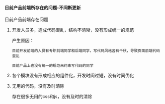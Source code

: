 #### 目前产品前端所存在的问题-不间断更新

目前产品前端存在问题

1. 开发人员多，造成代码混乱，结构不清晰，没有形成统一的规范

	产生原因：
   
	   目前开发前端的人员有专职前端同学和后端同学，写代码风格各有千秋，导致页面前端代码混乱

	   目前产品上也没有统一的规范来约束写代码的同学

2. 各个模块没有形成相应的组件化，开发时间过短，没有时间优化

3. 无用的代码，没有及时清除
	
	存在很多无用的css和js，没有及时的清除